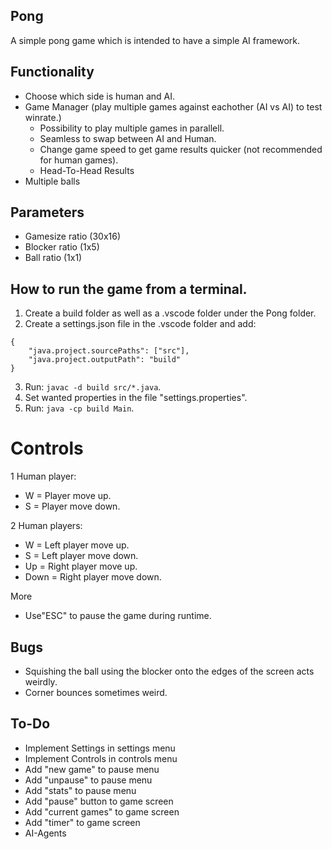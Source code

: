 ## Pong
A simple pong game which is intended to have a simple AI framework.
## Functionality
* Choose which side is human and AI.
* Game Manager (play multiple games against eachother (AI vs AI) to test winrate.)
    * Possibility to play multiple games in parallell.
    * Seamless to swap between AI and Human.
    * Change game speed to get game results quicker (not recommended for human games).
    * Head-To-Head Results
* Multiple balls

## Parameters
* Gamesize ratio (30x16)
* Blocker ratio (1x5)
* Ball ratio (1x1)

## How to run the game from a terminal.
1) Create a build folder as well as a .vscode folder under the Pong folder.
2) Create a settings.json file in the .vscode folder and add:
```
{
    "java.project.sourcePaths": ["src"],
    "java.project.outputPath": "build"
}
```
3) Run: `javac -d build src/*.java`.
4) Set wanted properties in the file "settings.properties".
5) Run: `java -cp build Main`.

# Controls
1 Human player:
* W = Player move up.
* S = Player move down.

2 Human players:
* W = Left player move up.
* S = Left player move down.
* Up = Right player move up.
* Down = Right player move down.

More
* Use"ESC" to pause the game during runtime.

## Bugs
* Squishing the ball using the blocker onto the edges of the screen acts weirdly.
* Corner bounces sometimes weird.
## To-Do
* Implement Settings in settings menu
* Implement Controls in controls menu
* Add "new game" to pause menu
* Add "unpause" to pause menu
* Add "stats" to pause menu
* Add "pause" button to game screen
* Add "current games" to game screen
* Add "timer" to game screen
* AI-Agents
